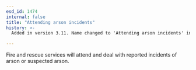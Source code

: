 ```yaml
---
esd_id: 1474
internal: false
title: "Attending arson incidents"
history: >-
  Added in version 3.11. Name changed to 'Attending arson incidents' in version 4.00.

---
```


Fire and rescue services will attend and deal with reported incidents of arson or suspected arson.

